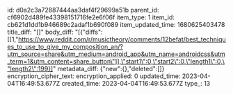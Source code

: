id: d0a2c3a72887444aa3daf4f29699a51b
parent_id: cf6902d489fe43398151716fe2e6f06f
item_type: 1
item_id: cb621d1dd1b946689c2adaf1b690f089
item_updated_time: 1680625403478
title_diff: "[]"
body_diff: "[{\"diffs\":[[1,\"https://www.reddit.com/r/musictheory/comments/12befat/best_techniques_to_use_to_give_my_composition_an/?utm_source=share&utm_medium=android_app&utm_name=androidcss&utm_term=1&utm_content=share_button\"]],\"start1\":0,\"start2\":0,\"length1\":0,\"length2\":199}]"
metadata_diff: {"new":{},"deleted":[]}
encryption_cipher_text: 
encryption_applied: 0
updated_time: 2023-04-04T16:49:53.677Z
created_time: 2023-04-04T16:49:53.677Z
type_: 13